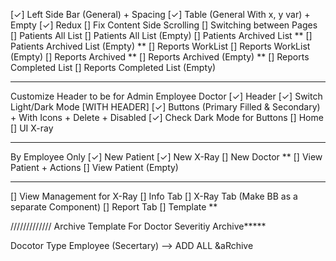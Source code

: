 [✓] Left Side Bar (General) + Spacing
[✓] Table (General With x, y var) + Empty
[✓] Redux
[] Fix Content Side Scrolling
[] Switching between Pages
[] Patients All List
[] Patients All List (Empty)
[] Patients Archived List **
[] Patients Archived List (Empty) **
[] Reports WorkList
[] Reports WorkList (Empty)
[] Reports Archived **
[] Reports Archived (Empty) **
[] Reports Completed List
[] Reports Completed List (Empty)


---

Customize Header to be for Admin Employee Doctor
[✓] Header
[✓] Switch Light/Dark Mode [WITH HEADER]
[✓] Buttons (Primary Filled & Secondary) + With Icons + Delete + Disabled
[✓] Check Dark Mode for Buttons
[] Home
[] UI X-ray

---

By Employee Only
[✓] New Patient
[✓] New X-Ray
[] New Doctor **
[] View Patient + Actions
[] View Patient (Empty)


-------
[] View Management for X-Ray
[] Info Tab
[] X-Ray Tab  (Make BB as a separate Component)
[] Report Tab
[] Template **

/////////////
Archive
Template For Doctor
Severitiy
Archive**\***

Docotor Type
Employee (Secertary) --> ADD ALL &aRchive
